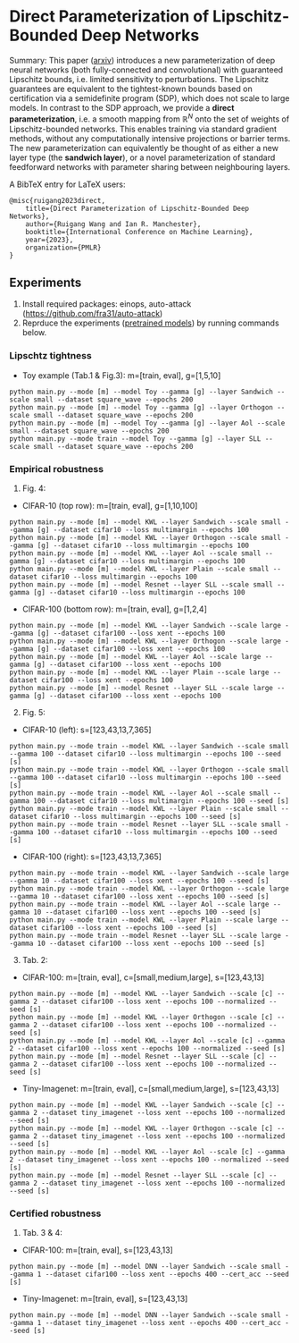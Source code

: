 # Direct Parameterization of Lipschitz-Bounded Deep Networks

Summary: This paper ([arxiv](https://arxiv.org/abs/2301.11526)) introduces a new parameterization of deep neural networks (both fully-connected and convolutional) with guaranteed Lipschitz bounds, i.e. limited sensitivity to perturbations. The Lipschitz guarantees are equivalent to the tightest-known bounds based on certification via a semidefinite program (SDP), which does not scale to large models. In contrast to the SDP approach, we provide a **direct parameterization**, i.e. a smooth mapping from $\mathbb R^N$ onto the set of weights of Lipschitz-bounded networks.  This enables training via standard gradient methods, without any computationally intensive projections or barrier terms. The new parameterization can equivalently be thought of as either a new layer type (the **sandwich layer**), or a novel parameterization  of standard feedforward networks with parameter sharing  between neighbouring layers. 

A BibTeX entry for LaTeX users:
```
@misc{ruigang2023direct,
    title={Direct Parameterization of Lipschitz-Bounded Deep Networks}, 
    author={Ruigang Wang and Ian R. Manchester},
    booktitle={International Conference on Machine Learning},
    year={2023},
    organization={PMLR}
}
```

## Experiments
1. Install required packages: einops, auto-attack (https://github.com/fra31/auto-attack)
2. Reprduce the experiments ([pretrained models](https://www.dropbox.com/sh/18i3k4vs4mgiif7/AAAM3HbV8KxuGHHNczlaw0YNa?dl=0)) by running commands below. 

### Lipschtz tightness
* Toy example (Tab.1 & Fig.3): m=[train, eval], g=[1,5,10]
```
python main.py --mode [m] --model Toy --gamma [g] --layer Sandwich --scale small --dataset square_wave --epochs 200 
python main.py --mode [m] --model Toy --gamma [g] --layer Orthogon --scale small --dataset square_wave --epochs 200 
python main.py --mode [m] --model Toy --gamma [g] --layer Aol --scale small --dataset square_wave --epochs 200
python main.py --mode train --model Toy --gamma [g] --layer SLL --scale small --dataset square_wave --epochs 200
```

### Empirical robustness
1. Fig. 4:  
* CIFAR-10 (top row): m=[train, eval], g=[1,10,100]
  
```
python main.py --mode [m] --model KWL --layer Sandwich --scale small --gamma [g] --dataset cifar10 --loss multimargin --epochs 100
python main.py --mode [m] --model KWL --layer Orthogon --scale small --gamma [g] --dataset cifar10 --loss multimargin --epochs 100
python main.py --mode [m] --model KWL --layer Aol --scale small --gamma [g] --dataset cifar10 --loss multimargin --epochs 100
python main.py --mode [m] --model KWL --layer Plain --scale small --dataset cifar10 --loss multimargin --epochs 100
python main.py --mode [m] --model Resnet --layer SLL --scale small --gamma [g] --dataset cifar10 --loss multimargin --epochs 100
```

* CIFAR-100 (bottom row): m=[train, eval], g=[1,2,4]
```
python main.py --mode [m] --model KWL --layer Sandwich --scale large --gamma [g] --dataset cifar100 --loss xent --epochs 100
python main.py --mode [m] --model KWL --layer Orthogon --scale large --gamma [g] --dataset cifar100 --loss xent --epochs 100
python main.py --mode [m] --model KWL --layer Aol --scale large --gamma [g] --dataset cifar100 --loss xent --epochs 100
python main.py --mode [m] --model KWL --layer Plain --scale large --dataset cifar100 --loss xent --epochs 100
python main.py --mode [m] --model Resnet --layer SLL --scale large --gamma [g] --dataset cifar100 --loss xent --epochs 100
```

2. Fig. 5:
* CIFAR-10 (left): s=[123,43,13,7,365]
```
python main.py --mode train --model KWL --layer Sandwich --scale small --gamma 100 --dataset cifar10 --loss multimargin --epochs 100 --seed [s]
python main.py --mode train --model KWL --layer Orthogon --scale small --gamma 100 --dataset cifar10 --loss multimargin --epochs 100 --seed [s]
python main.py --mode train --model KWL --layer Aol --scale small --gamma 100 --dataset cifar10 --loss multimargin --epochs 100 --seed [s]
python main.py --mode train --model KWL --layer Plain --scale small --dataset cifar10 --loss multimargin --epochs 100 --seed [s]
python main.py --mode train --model Resnet --layer SLL --scale small --gamma 100 --dataset cifar10 --loss multimargin --epochs 100 --seed [s]
```
* CIFAR-100 (right): s=[123,43,13,7,365]
```
python main.py --mode train --model KWL --layer Sandwich --scale large --gamma 10 --dataset cifar100 --loss xent --epochs 100 --seed [s]
python main.py --mode train --model KWL --layer Orthogon --scale large --gamma 10 --dataset cifar100 --loss xent --epochs 100 --seed [s]
python main.py --mode train --model KWL --layer Aol --scale large --gamma 10 --dataset cifar100 --loss xent --epochs 100 --seed [s]
python main.py --mode train --model KWL --layer Plain --scale large --dataset cifar100 --loss xent --epochs 100 --seed [s]
python main.py --mode train --model Resnet --layer SLL --scale large --gamma 10 --dataset cifar100 --loss xent --epochs 100 --seed [s]
```

3. Tab. 2:
* CIFAR-100: m=[train, eval], c=[small,medium,large], s=[123,43,13]
```
python main.py --mode [m] --model KWL --layer Sandwich --scale [c] --gamma 2 --dataset cifar100 --loss xent --epochs 100 --normalized --seed [s]
python main.py --mode [m] --model KWL --layer Orthogon --scale [c] --gamma 2 --dataset cifar100 --loss xent --epochs 100 --normalized --seed [s]
python main.py --mode [m] --model KWL --layer Aol --scale [c] --gamma 2 --dataset cifar100 --loss xent --epochs 100 --normalized --seed [s]
python main.py --mode [m] --model Resnet --layer SLL --scale [c] --gamma 2 --dataset cifar100 --loss xent --epochs 100 --normalized --seed [s]
```

* Tiny-Imagenet: m=[train, eval], c=[small,medium,large], s=[123,43,13]
```
python main.py --mode [m] --model KWL --layer Sandwich --scale [c] --gamma 2 --dataset tiny_imagenet --loss xent --epochs 100 --normalized --seed [s]
python main.py --mode [m] --model KWL --layer Orthogon --scale [c] --gamma 2 --dataset tiny_imagenet --loss xent --epochs 100 --normalized --seed [s]
python main.py --mode [m] --model KWL --layer Aol --scale [c] --gamma 2 --dataset tiny_imagenet --loss xent --epochs 100 --normalized --seed [s]
python main.py --mode [m] --model Resnet --layer SLL --scale [c] --gamma 2 --dataset tiny_imagenet --loss xent --epochs 100 --normalized --seed [s]
```

### Certified robustness
1. Tab. 3 & 4: 
* CIFAR-100: m=[train, eval], s=[123,43,13]
```
python main.py --mode [m] --model DNN --layer Sandwich --scale small --gamma 1 --dataset cifar100 --loss xent --epochs 400 --cert_acc --seed [s]
```

* Tiny-Imagenet: m=[train, eval], s=[123,43,13]
```
python main.py --mode [m] --model DNN --layer Sandwich --scale small --gamma 1 --dataset tiny_imagenet --loss xent --epochs 400 --cert_acc --seed [s]
```

